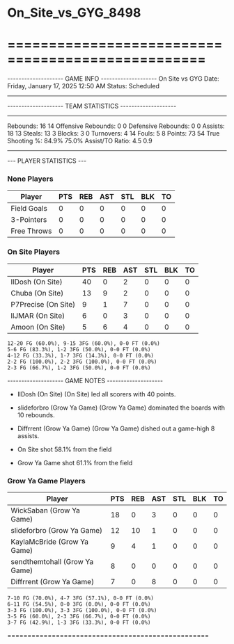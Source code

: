 # On_Site_vs_GYG_8498

==================================================
==================================================

-------------------- GAME INFO --------------------
On Site vs GYG
Date: Friday, January 17, 2025 12:50 AM
Status: Scheduled

--------------------------------------------------

-------------------- TEAM STATISTICS --------------------

---------------------------------------------------------------------------
Rebounds:                 16                        14
Offensive Rebounds:       0                         0
Defensive Rebounds:       0                         0
Assists:                  18                        13
Steals:                   13                        3
Blocks:                   3                         0
Turnovers:                4                         14
Fouls:                    5                         8
Points:                   73                        54
True Shooting %:          84.9%                     75.0%
Assist/TO Ratio:          4.5                       0.9

--------------------------------------------------

--- PLAYER STATISTICS ---

### None Players

|Player|PTS|REB|AST|STL|BLK|TO|
|---|---|---|---|---|---|---|
|Field Goals|0|0|0|0|0|0|
|3-Pointers|0|0|0|0|0|0|
|Free Throws|0|0|0|0|0|0|

### On Site Players

|Player|PTS|REB|AST|STL|BLK|TO|
|---|---|---|---|---|---|---|
|IlDosh (On Site)|40|0|2|0|0|0|
|Chuba (On Site)|13|9|2|0|0|0|
|P7Precise (On Site)|9|1|7|0|0|0|
|llJMAR (On Site)|6|0|3|0|0|0|
|Amoon (On Site)|5|6|4|0|0|0|

```
12-20 FG (60.0%), 9-15 3FG (60.0%), 0-0 FT (0.0%)
5-6 FG (83.3%), 1-2 3FG (50.0%), 0-0 FT (0.0%)
4-12 FG (33.3%), 1-7 3FG (14.3%), 0-0 FT (0.0%)
2-2 FG (100.0%), 2-2 3FG (100.0%), 0-0 FT (0.0%)
2-3 FG (66.7%), 1-2 3FG (50.0%), 0-0 FT (0.0%)
```

-------------------- GAME NOTES --------------------

* IlDosh (On Site) (On Site) led all scorers with 40 points.
* slideforbro (Grow Ya Game) (Grow Ya Game) dominated the boards with 10 rebounds.
* Diffrrent (Grow Ya Game) (Grow Ya Game) dished out a game-high 8 assists.

* On Site shot 58.1% from the field

* Grow Ya Game shot 61.1% from the field

### Grow Ya Game Players

|Player|PTS|REB|AST|STL|BLK|TO|
|---|---|---|---|---|---|---|
|WickSaban (Grow Ya Game)|18|0|3|0|0|0|
|slideforbro (Grow Ya Game)|12|10|1|0|0|0|
|KaylaMcBride (Grow Ya Game)|9|4|1|0|0|0|
|sendthemtohall (Grow Ya Game)|8|0|0|0|0|0|
|Diffrrent (Grow Ya Game)|7|0|8|0|0|0|

```
7-10 FG (70.0%), 4-7 3FG (57.1%), 0-0 FT (0.0%)
6-11 FG (54.5%), 0-0 3FG (0.0%), 0-0 FT (0.0%)
3-3 FG (100.0%), 3-3 3FG (100.0%), 0-0 FT (0.0%)
3-5 FG (60.0%), 2-3 3FG (66.7%), 0-0 FT (0.0%)
3-7 FG (42.9%), 1-3 3FG (33.3%), 0-0 FT (0.0%)
```

==================================================
